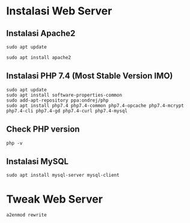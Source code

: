 # Instalasi Web Server

## Instalasi Apache2
```
sudo apt update
```
```
sudo apt install apache2
```
## Instalasi PHP 7.4 (Most Stable Version IMO)
```
sudo apt update
sudo apt install software-properties-common
sudo add-apt-repository ppa:ondrej/php
sudo apt install php7.4 php7.4-common php7.4-opcache php7.4-mcrypt php7.4-cli php7.4-gd php7.4-curl php7.4-mysql
```
## Check PHP version
```
php -v
```
## Instalasi MySQL
```
sudo apt install mysql-server mysql-client
```

# Tweak Web Server
```
a2enmod rewrite
```
